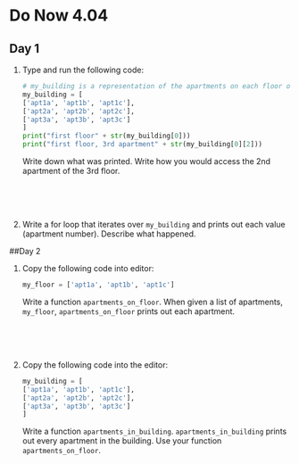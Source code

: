 # Do Now 4.04

## Day 1
1. Type and run the following code: 

    ```python
    # my_building is a representation of the apartments on each floor of my 3 story building
    my_building = [
    ['apt1a', 'apt1b', 'apt1c'],
    ['apt2a', 'apt2b', 'apt2c'],
    ['apt3a', 'apt3b', 'apt3c']
    ]
    print("first floor" + str(my_building[0]))
    print("first floor, 3rd apartment" + str(my_building[0][2]))
    ```

    Write down what was printed. Write how you would access the 2nd apartment of the 3rd floor. 
<br>
<br>
<br>

2. Write a for loop that iterates over `my_building` and prints out each value (apartment number). Describe what happened. 

##Day 2

1. Copy the following code into editor:

    ```python
    my_floor = ['apt1a', 'apt1b', 'apt1c']
    ```

    Write a function `apartments_on_floor`.  When given a list of apartments, `my_floor`, `apartments_on_floor` prints out each apartment. 

    <br>
    <br>
    <br>

2. Copy the following code into the editor:

    ```python
    my_building = [
    ['apt1a', 'apt1b', 'apt1c'],
    ['apt2a', 'apt2b', 'apt2c'],
    ['apt3a', 'apt3b', 'apt3c']
    ]
    ```
    Write a function  `apartments_in_building`. `apartments_in_building` prints out every apartment in the building. Use your function `apartments_on_floor`. 
<br>
<br>
<br>